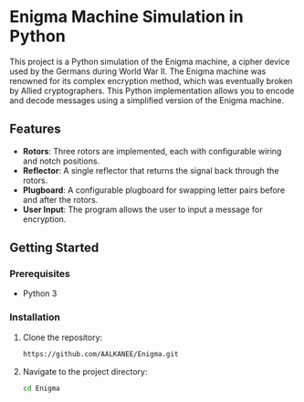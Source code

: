 # Enigma Machine Simulation in Python

This project is a Python simulation of the Enigma machine, a cipher device used by the Germans during World War II. The Enigma machine was renowned for its complex encryption method, which was eventually broken by Allied cryptographers. This Python implementation allows you to encode and decode messages using a simplified version of the Enigma machine.

## Features

- **Rotors**: Three rotors are implemented, each with configurable wiring and notch positions.
- **Reflector**: A single reflector that returns the signal back through the rotors.
- **Plugboard**: A configurable plugboard for swapping letter pairs before and after the rotors.
- **User Input**: The program allows the user to input a message for encryption.

## Getting Started

### Prerequisites

- Python 3

### Installation

1. Clone the repository:
    ```bash
    https://github.com/AALKANEE/Enigma.git
    ```
2. Navigate to the project directory:
    ```bash
    cd Enigma
    ```


